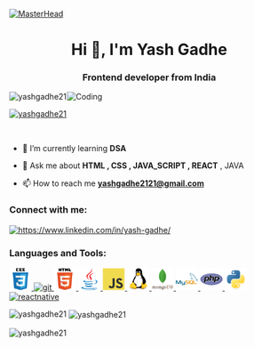 [![MasterHead](https://encrypted-tbn0.gstatic.com/images?q=tbn:ANd9GcSK83t6qsdpqKRneiZf5H5t4-eNifo1YY-mIQ&s)](https://rishavchanda.io)
<h1 align="center">Hi 👋, I'm Yash Gadhe</h1>
<h3 align="center">Frontend developer from India</h3>
<img align="right" alt="Coding" width="400" src="[https://cdn.dribbble.com/users/116207...](https://encrypted-tbn0.gstatic.com/images?q=tbn:ANd9GcS37Vm9rDk03gN18DTkkG9fE1cTMgPUEC1c0w&s)">



<p align="left"> <img src="https://komarev.com/ghpvc/?username=yashgadhe21&label=Profile%20views&color=0e75b6&style=flat" alt="yashgadhe21" /> </p>

<p align="left"> <a href="https://github.com/ryo-ma/github-profile-trophy"><img src="https://github-profile-trophy.vercel.app/?username=yashgadhe21" alt="yashgadhe21" /></a> </p>

<p align="left"> <a href="https://twitter.com/" target="blank"><img src="https://img.shields.io/twitter/follow/?logo=twitter&style=for-the-badge" alt="" /></a> </p>

- 🌱 I’m currently learning **DSA**

- 💬 Ask me about **HTML , CSS , JAVA_SCRIPT , REACT** , JAVA

- 📫 How to reach me **yashgadhe2121@gmail.com**

<h3 align="left">Connect with me:</h3>
<p align="left">
<a href="https://linkedin.com/in/https://www.linkedin.com/in/yash-gadhe/" target="blank"><img align="center" src="https://raw.githubusercontent.com/rahuldkjain/github-profile-readme-generator/master/src/images/icons/Social/linked-in-alt.svg" alt="https://www.linkedin.com/in/yash-gadhe/" height="30" width="40" /></a>
</p>

<h3 align="left">Languages and Tools:</h3>
<p align="left"> <a href="https://www.w3schools.com/css/" target="_blank" rel="noreferrer"> <img src="https://raw.githubusercontent.com/devicons/devicon/master/icons/css3/css3-original-wordmark.svg" alt="css3" width="40" height="40"/> </a> <a href="https://git-scm.com/" target="_blank" rel="noreferrer"> <img src="https://www.vectorlogo.zone/logos/git-scm/git-scm-icon.svg" alt="git" width="40" height="40"/> </a> <a href="https://www.w3.org/html/" target="_blank" rel="noreferrer"> <img src="https://raw.githubusercontent.com/devicons/devicon/master/icons/html5/html5-original-wordmark.svg" alt="html5" width="40" height="40"/> </a> <a href="https://www.java.com" target="_blank" rel="noreferrer"> <img src="https://raw.githubusercontent.com/devicons/devicon/master/icons/java/java-original.svg" alt="java" width="40" height="40"/> </a> <a href="https://developer.mozilla.org/en-US/docs/Web/JavaScript" target="_blank" rel="noreferrer"> <img src="https://raw.githubusercontent.com/devicons/devicon/master/icons/javascript/javascript-original.svg" alt="javascript" width="40" height="40"/> </a> <a href="https://www.linux.org/" target="_blank" rel="noreferrer"> <img src="https://raw.githubusercontent.com/devicons/devicon/master/icons/linux/linux-original.svg" alt="linux" width="40" height="40"/> </a> <a href="https://www.mongodb.com/" target="_blank" rel="noreferrer"> <img src="https://raw.githubusercontent.com/devicons/devicon/master/icons/mongodb/mongodb-original-wordmark.svg" alt="mongodb" width="40" height="40"/> </a> <a href="https://www.mysql.com/" target="_blank" rel="noreferrer"> <img src="https://raw.githubusercontent.com/devicons/devicon/master/icons/mysql/mysql-original-wordmark.svg" alt="mysql" width="40" height="40"/> </a> <a href="https://www.php.net" target="_blank" rel="noreferrer"> <img src="https://raw.githubusercontent.com/devicons/devicon/master/icons/php/php-original.svg" alt="php" width="40" height="40"/> </a> <a href="https://www.python.org" target="_blank" rel="noreferrer"> <img src="https://raw.githubusercontent.com/devicons/devicon/master/icons/python/python-original.svg" alt="python" width="40" height="40"/> </a> <a href="https://reactnative.dev/" target="_blank" rel="noreferrer"> <img src="https://reactnative.dev/img/header_logo.svg" alt="reactnative" width="40" height="40"/> </a> </p>

<p><img align="left" src="https://github-readme-stats.vercel.app/api/top-langs?username=yashgadhe21&show_icons=true&locale=en&layout=compact" alt="yashgadhe21" /></p>

<p>&nbsp;<img align="center" src="https://github-readme-stats.vercel.app/api?username=yashgadhe21&show_icons=true&locale=en" alt="yashgadhe21" /></p>

<p><img align="center" src="https://github-readme-streak-stats.herokuapp.com/?user=yashgadhe21&" alt="yashgadhe21" /></p>
